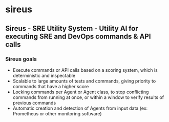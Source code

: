 # sireus
## Sireus - SRE Utility System - Utility AI for executing SRE and DevOps commands & API calls

### Sireus goals

- Execute commands or API calls based on a scoring system, which is deterministic and inspectable
- Scalable to large amounts of tests and commands, giving priority to commands that have a higher score
- Locking commands per Agent or Agent class, to stop conflicting commands from running at once, or within a window to verify results of previous commands
- Automatic creation and detection of Agents from input data (ex: Prometheus or other monitoring software)


